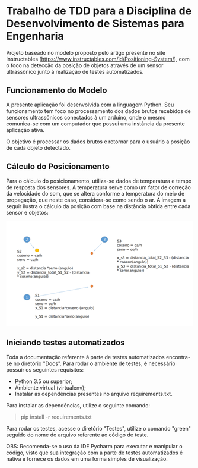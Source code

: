 # Trabalho de TDD para a Disciplina de Desenvolvimento de Sistemas para Engenharia

Projeto baseado no modelo proposto pelo artigo presente no site Instructables (https://www.instructables.com/id/Positioning-System/), com o foco na detecção da posição de objetos através de um sensor ultrassônico junto à realização de testes automatizados.

## Funcionamento do Modelo

A presente aplicação foi desenvolvida com a linguagem Python. Seu funcionamento tem foco no processamento dos dados brutos recebidos de sensores ultrassônicos conectados à um arduino, onde o mesmo comunica-se com um computador que possui uma instância da presente aplicação ativa.

O objetivo é processar os dados brutos e retornar para o usuário a posição de cada objeto detectado.

## Cálculo do Posicionamento

Para o cálculo do posicionamento, utiliza-se dados de temperatura e tempo de resposta dos sensores. A temperatura serve como um fator de correção da velocidade do som, que se altera conforme a temperatura do meio de propagação, que neste caso,  considera-se como sendo o ar. A imagem a seguir ilustra o cálculo da posição com base na distância obtida entre cada sensor e objetos:

![](Docs/calculo_posicionamento.png)

## Iniciando testes automatizados

Toda a documentação referente à parte de testes automatizados encontra-se no diretório "Docs". Para rodar o ambiente de testes, é necessário possuir os seguintes requisitos:

* Python 3.5 ou superior;
* Ambiente virtual (virtualenv);
* Instalar as dependências presentes no arquivo requirements.txt.

Para instalar as dependências, utilize o seguinte comando:
> pip install -r requirements.txt

Para rodar os testes, acesse o diretório "Testes", utilize o comando "green" seguido do nome do arquivo referente ao código de teste.

OBS: Recomenda-se o uso da IDE Pycharm para executar e manipular o código, visto que sua integração com a parte de testes automatizados é nativa e fornece os dados em uma forma simples de visualização.
